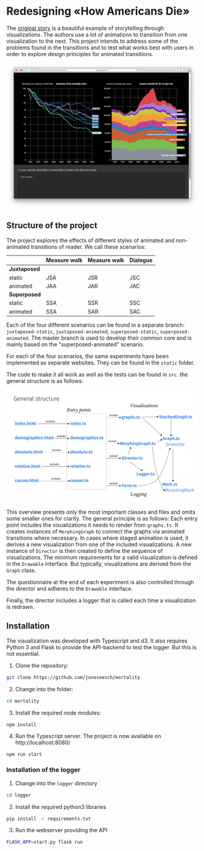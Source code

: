 # Redesigning «How Americans Die»

The [original story](https://www.bloomberg.com/graphics/dataview/how-americans-die/) is a beautiful example of storytelling through visualizations. The authors use a lot of animations to transition from one visualization to the next. This project intends to address some of the problems found in the transitions and to test what works best with users in order to explore design principles for animated transitions.

![](documentation/design.png)

## Structure of the project

The project explores the effects of different styles of animated and non-animated transitions of reader. We call these scenarios:

|                | Measure walk | Measure walk | Dialogue |
| -------------- | ------------ | ------------ | -------- |
| **Juxtaposed** |              |              |          |
| static         | JSA          | JSR          | JSC      |
| animated       | JAA          | JAR          | JAC      |
| **Superposed** |              |              |          |
| static         | SSA          | SSR          | SSC      |
| animated       | SSA          | SAR          | SAC      |

Each of the four different scenarios can be found in a separate branch: `juxtaposed-static`, `juxtaposed-animated`, `superposed-static`, `superposed-animated`. The master branch is used to develop their common core and is mainly based on the "superposed-animated" scenario.

For each of the four scenarios, the same experiments have been implemented as separate websites. They can be found in the `static` folder.

The code to make it all work as well as the tests can be found in `src`. the general structure is as follows:

![Includes](documentation/Includes.png)

This overview presents only the most important classes and files and omits some smaller ones for clarity. The general principle is as follows: Each entry point includes the visualizations it needs to render from `graphs.ts`. It creates instances of `MorphingGraph` to connect the graphs via animated transitions where necessary. In cases where staged animation is used, it derives a new visualization from one of the included visualizations. A new instance of `Director` is then created to define the sequence of visualizations. The minimum requirements for a valid visualization is defined in the `Drawable` interface. But typically, visualizations are derived from the `Graph` class. 

The questionnaire at the end of each experiment is also controlled through the director and adheres to the `Drawable` interface.

Finally, the director includes a logger that is called each time a visualization is redrawn.

## Installation

The visualization was developed with Typescript and d3. It also requires Python 3 and Flask to provide the API-backend to test the logger. But this is not essential.


1. Clone the repository:

```bash
git clone https://github.com/jonasoesch/mortality
```

2. Change into the folder:

```bash
cd mortality
```

3. Install the required node modules:

```bash
npm install
```

4. Run the Typescript server. The project is now available on http://localhost:8080/

```
npm run start
```

### Installation of the logger

1. Change into the `logger` directory

```bash
cd logger
```

2. Install the required python3 libraries

```bash
pip install -r requirements.txt
```



3. Run the webserver providing the API

```bash
FLASK_APP=start.py flask run
```


